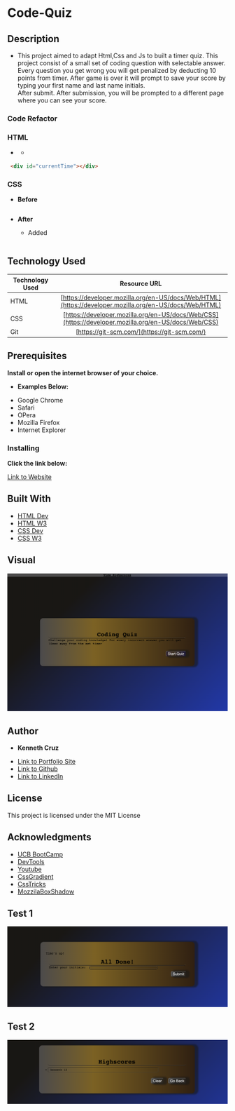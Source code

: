 # Code-Quiz

## **Description**

* This project aimed to adapt Html,Css and Js to built a timer quiz. 
This project consist of a small set of coding question with selectable answer. Every question you get wrong you will get penalized by deducting 10 points from timer. 
After game is over it will prompt to save your score by typing your first name and last name initials.  
After submit. After submission, you will be prompted to a different page where you can see your score.

### **Code Refactor**

### HTML

- * 

```html
 <div id="currentTime"></div>
  ```


### CSS

- **Before**

```css

```
- **After**

  * Added 

```css

```

## **Technology Used**

| Technology Used         | Resource URL           | 
| ------------- |:-------------:| 
| HTML    | [https://developer.mozilla.org/en-US/docs/Web/HTML](https://developer.mozilla.org/en-US/docs/Web/HTML)|  
| CSS     | [https://developer.mozilla.org/en-US/docs/Web/CSS](https://developer.mozilla.org/en-US/docs/Web/CSS)      |   
| Git | [https://git-scm.com/](https://git-scm.com/)     |    


## **Prerequisites**

**Install or open the internet browser of your choice.**

*  **Examples Below:**

- Google Chrome
- Safari
- OPera
- Mozilla Firefox
- Internet Explorer

### **Installing**

**Click the link below:** 

[Link to Website](https://cruzkenneth504.github.io/code-quiz/)

## **Built With**

* [HTML Dev](https://developer.mozilla.org/en-US/docs/Web/HTML)
* [HTML W3](https://www.w3schools.com/html/default.asp)   
* [CSS Dev](https://developer.mozilla.org/en-US/docs/Web/CSS)
* [CSS W3](https://www.w3schools.com/css/default.asp)

## **Visual**

![Image](./assets/imgs/screen1.png)

## **Author**

* **Kenneth Cruz** 


- [Link to Portfolio Site]()
- [Link to Github](https://github.com/cruzkenneth504)
- [Link to LinkedIn](linkedin.com/in/cruzkenneth504)

       
## **License**

This project is licensed under the MIT License

## **Acknowledgments**

* [UCB BootCamp](https://bootcamp.berkeley.edu/)
* [DevTools](https://dev.to/)
* [Youtube](https://www.youtube.com/)
* [CssGradient](https://cssgradient.io/)
* [CssTricks](https://css-tricks.com/snippets/css/a-guide-to-flexbox/)
* [MozzilaBoxShadow](https://developer.mozilla.org/en-US/docs/Web/CSS/box-shadow)

## **Test 1**
![Site test test 1](./assets/imgs/screen3.png)
 ## **Test 2**
![Site test test 2](./assets/imgs/screen4.png)